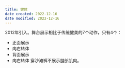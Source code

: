 ```yaml
---
title: 健体
date created: 2022-12-16
date modified: 2022-12-16
---
```

2012年引入。舞台展示相比于传统健美的7个动作，只有4个：
- 正面展示
- 向右转体
- 背面展示
- 向右转体
穿沙滩裤不展示腿部肌肉。